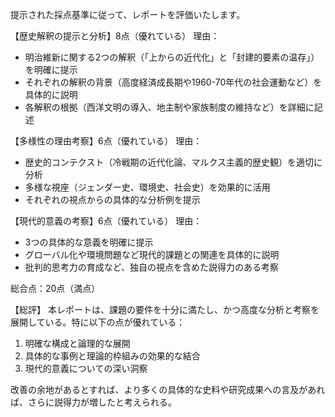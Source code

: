 提示された採点基準に従って、レポートを評価いたします。

【歴史解釈の提示と分析】8点（優れている）
理由：
- 明治維新に関する2つの解釈（「上からの近代化」と「封建的要素の温存」）を明確に提示
- それぞれの解釈の背景（高度経済成長期や1960-70年代の社会運動など）を具体的に説明
- 各解釈の根拠（西洋文明の導入、地主制や家族制度の維持など）を詳細に記述

【多様性の理由考察】6点（優れている）
理由：
- 歴史的コンテクスト（冷戦期の近代化論、マルクス主義的歴史観）を適切に分析
- 多様な視座（ジェンダー史、環境史、社会史）を効果的に活用
- それぞれの視点からの具体的な分析例を提示

【現代的意義の考察】6点（優れている）
理由：
- 3つの具体的な意義を明確に提示
- グローバル化や環境問題など現代的課題との関連を具体的に説明
- 批判的思考力の育成など、独自の視点を含めた説得力のある考察

総合点：20点（満点）

【総評】
本レポートは、課題の要件を十分に満たし、かつ高度な分析と考察を展開している。特に以下の点が優れている：
1. 明確な構成と論理的な展開
2. 具体的な事例と理論的枠組みの効果的な結合
3. 現代的意義についての深い洞察

改善の余地があるとすれば、より多くの具体的な史料や研究成果への言及があれば、さらに説得力が増したと考えられる。